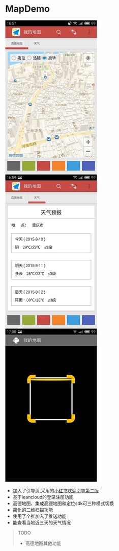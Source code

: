 # MapDemo

![地图](map.jpg)  ![天气](weather.jpg)  ![二维码](zxing.jpg)

- 加入了引导页,采用的[小红书欢迎引导第二版](https://github.com/w446108264/XhsWelcomeAnim)
- 基于leancloud的登录注册功能
- 高德地图，集成高德地图和定位sdk可三种模式切换
- 简化的二维扫描功能
- 使用了个推加入了推送功能
- 能查看当地近三天的天气情况


>TODO
>
>- 高德地图其他功能
